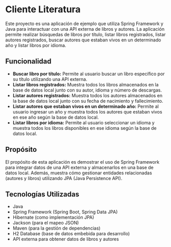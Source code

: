 # Cliente Literatura

Este proyecto es una aplicación de ejemplo que utiliza Spring Framework y Java para interactuar con una API externa de libros y autores. La aplicación permite realizar búsquedas de libros por título, listar libros registrados, listar autores registrados, buscar autores que estaban vivos en un determinado año y listar libros por idioma.

## Funcionalidad

- **Buscar libro por título:** Permite al usuario buscar un libro específico por su título utilizando una API externa.
- **Listar libros registrados:** Muestra todos los libros almacenados en la base de datos local junto con su autor, idioma y número de descargas.
- **Listar autores registrados:** Muestra todos los autores almacenados en la base de datos local junto con su fecha de nacimiento y fallecimiento.
- **Listar autores que estaban vivos en un determinado año:** Permite al usuario ingresar un año y muestra todos los autores que estaban vivos en ese año según la base de datos local.
- **Listar libros por idioma:** Permite al usuario seleccionar un idioma y muestra todos los libros disponibles en ese idioma según la base de datos local.

## Propósito

El propósito de esta aplicación es demostrar el uso de Spring Framework para integrar datos de una API externa y almacenarlos en una base de datos local. Además, muestra cómo gestionar entidades relacionadas (autores y libros) utilizando JPA (Java Persistence API).

## Tecnologías Utilizadas

- Java
- Spring Framework (Spring Boot, Spring Data JPA)
- Hibernate (como implementación JPA)
- Jackson (para el mapeo JSON)
- Maven (para la gestión de dependencias)
- H2 Database (base de datos embebida para desarrollo)
- API externa para obtener datos de libros y autores
